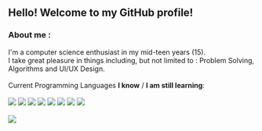 ## Hello! Welcome to my GitHub profile!
### About me :
I'm a computer science enthusiast in my mid-teen years (15). <br>
I take great pleasure in things including, but not limited to : Problem Solving, Algorithms and UI/UX Design. <br>
<br>
Current Programming Languages **I know** / **I am still learning**: <br>
<br>
![](https://shields.io/badge/LUA-Good-brightgreen) ![](https://shields.io/badge/PHP-Good-brightgreen) ![](https://shields.io/badge/JS-Intermediate-8ccc1d) ![](https://shields.io/badge/CSS-Intermediate-8ccc1d) ![](https://shields.io/badge/HTML-Intermediate-8ccc1d) ![](https://shields.io/badge/Python-Intermediate-8ccc1d) ![](https://shields.io/badge/Ruby-Beginner-a0b023) ![](https://shields.io/badge/CS-Beginner-a0b023)
<br>
<br>
![](https://github-readme-stats.vercel.app/api?username=r-besson&theme=dark&show_icons=true&hide_border=true)
